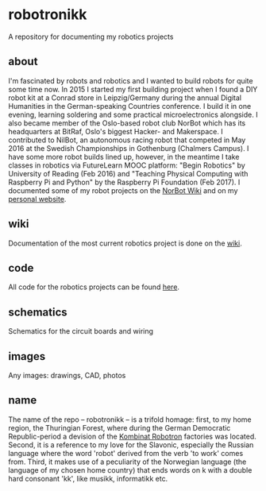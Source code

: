 # robotronikk
A repository for documenting my robotics projects

## about
I'm fascinated by robots and robotics and I wanted to build robots for quite some time now. In 2015 I started my first building project when I found a DIY robot kit at a Conrad store in Leipzig/Germany during the annual Digital Humanities in the German-speaking Countries conference. I build it in one evening, learning soldering and some practical microelectronics alongside. I also became member of the Oslo-based robot club NorBot which has its headquarters at BitRaf, Oslo's biggest Hacker- and Makerspace. I contributed to NilBot, an autonomous racing robot that competed in May 2016 at the Swedish Championships in Gothenburg (Chalmers Campus). I have some more robot builds lined up, however, in the meantime I take classes in robotics via FutureLearn MOOC platform: "Begin Robotics" by University of Reading (Feb 2016) and "Teaching Physical Computing with Raspberry Pi and Python" by the Raspberry Pi Foundation (Feb 2017).
I documented some of my robot projects on the [NorBot Wiki](http://norbot.net/wiki/index.php?title=User:Annika) and on my [personal website](http://www.annikarockenberger.com/?page_id=626).

## wiki
Documentation of the most current robotics project is done on the [wiki](https://github.com/arockenberger/robotronikk/wiki).

## code
All code for the robotics projects can be found [here](https://github.com/arockenberger/robotronikk/tree/master/code).

## schematics
Schematics for the circuit boards and wiring

## images
Any images: drawings, CAD, photos

## name
The name of the repo – robotronikk – is a trifold homage: first, to my home region, the Thuringian Forest, where during the German Democratic Republic-period a devision of the [Kombinat Robotron](https://en.wikipedia.org/wiki/VEB_Robotron) factories was located. Second, it is a reference to my love for the Slavonic, especially the Russian language where the word 'robot' derived from the verb 'to work' comes from. Third, it makes use of a peculiarity of the Norwegian language (the language of my chosen home country) that ends words on k with a double hard consonant 'kk', like musikk, informatikk etc.
